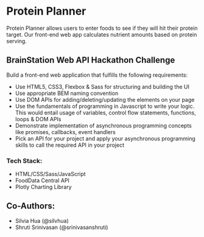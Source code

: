 # Protein Planner
Protein Planner allows users to enter foods to see if they will hit their protein target. Our front-end web app calculates nutrient amounts based on protein serving.

## BrainStation Web API Hackathon Challenge
Build a front-end web application that fulfills the following requirements:
* Use HTML5, CSS3, Flexbox & Sass for structuring and building the UI
* Use appropriate BEM naming convention
* Use DOM APIs for adding/deleting/updating the elements on your page
* Use the fundamentals of programming in Javascript to write your logic. This would entail usage of variables, control flow statements, functions, loops & DOM APIs
* Demonstrate implementation of asynchronous programming concepts like promises, callbacks, event handlers
* Pick an API for your project and apply your asynchronous programming skills to call the required API in your project

### Tech Stack:
* HTML/CSS/Sass/JavaScript
* FoodData Central API
* Plotly Charting Library

## Co-Authors:
* Silvia Hua (@silvhua)
* Shruti Srinivasan (@srinivasanshruti)